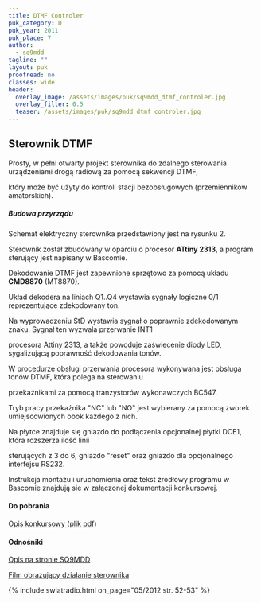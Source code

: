 ```yaml
---
title: DTMF Controler
puk_category: D
puk_year: 2011
puk_place: 7
author: 
  - sq9mdd
tagline: ""
layout: puk
proofread: no
classes: wide
header:
  overlay_image: /assets/images/puk/sq9mdd_dtmf_controler.jpg
  overlay_filter: 0.5
  teaser: /assets/images/puk/sq9mdd_dtmf_controler.jpg
---
```






 







Sterownik DTMF
--------------





 Prosty, w pełni otwarty projekt sterownika do zdalnego sterowania urządzeniami drogą radiową za pomocą sekwencji DTMF,

 który może być użyty do kontroli stacji bezobsługowych (przemienników amatorskich).


##### Budowa przyrządu




 Schemat elektryczny sterownika przedstawiony jest na rysunku 2.






 Sterownik został zbudowany w oparciu o procesor **ATtiny 2313**, a program sterujący jest napisany w Bascomie.

 Dekodowanie DTMF jest zapewnione sprzętowo za pomocą układu **CMD8870** (MT8870).






 Układ dekodera na liniach Q1..Q4 wystawia sygnały logiczne 0/1 reprezentujące zdekodowany ton.

 Na wyprowadzeniu StD wystawia sygnał o poprawnie zdekodowanym znaku. Sygnał ten wyzwala przerwanie INT1

 procesora Attiny 2313, a także powoduje zaświecenie diody LED, sygalizującą poprawność dekodowania tonów.

 W procedurze obsługi przerwania procesora wykonywana jest obsługa tonów DTMF, która polega na sterowaniu

 przekaźnikami za pomocą tranzystorów wykonawczych BC547.






 Tryb pracy przekaźnika "NC" lub "NO" jest wybierany za pomocą zworek umiejscowionych obok każdego z nich.

 Na płytce znajduje się gniazdo do podłączenia opcjonalnej płytki DCE1, która rozszerza ilość linii

sterujących z 3 do 6, gniazdo "reset" oraz gniazdo dla opcjonalnego interfejsu RS232.






 Instrukcja montażu i uruchomienia oraz tekst źródłowy programu w Bascomie znajdują sie w załączonej dokumentacji konkursowej.





#### Do pobrania

[Opis konkursowy (plik pdf)](/assets/bin/SQ9MDD_Sterownik-DTMF-v.1.1.pdf)




#### Odnośniki

[Opis na stronie SQ9MDD](http://hamspirit.pl/SQ9MDD/?p=120)

[Film obrazujący działanie sterownika](https://youtu.be/_bMdbXwAIQc)

 



{% include swiatradio.html on_page="05/2012 str. 52-53" %}

 





 


